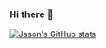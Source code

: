 ### Hi there 👋

[![Jason's GitHub stats](https://github-readme-stats.vercel.app/api?username=jason0kenyon&count_private=true&show_icons=true&theme=transparent)](https://github.com/anuraghazra/github-readme-stats)


